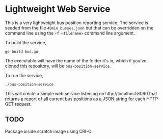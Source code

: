 # Lightweight Web Service
This is a very lightweight bus position reporting service.  The
service is seeded from the file `40min_busses.json` but that can
be overridden on the command line using the `-f <filename>` command
line argument.

To build the service,

    go build bus.go

The executable will have the name of the folder it's in, which if
you've cloned this repository, will be `bus-position-service`.

To run the service,

    ./bus-position-service

This will create a simple web service listening on http://localhost:8080
that returns a report of all current bus positions as a JSON string
for each HTTP GET request.

## TODO
Package inside scratch image using CRI-O.

